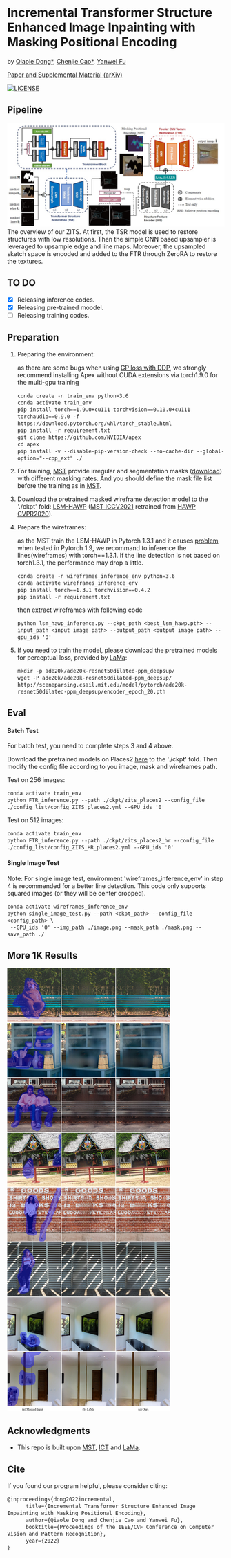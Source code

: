 # Incremental Transformer Structure Enhanced Image Inpainting with Masking Positional Encoding
by [Qiaole Dong*](https://github.com/DQiaole),
[Chenjie Cao*](https://github.com/ewrfcas),
[Yanwei Fu](http://yanweifu.github.io/)

[Paper and Supplemental Material (arXiv)](https://arxiv.org/abs/2203.00867)

[![LICENSE](https://img.shields.io/github/license/DQiaole/ZITS_inpainting)](https://github.com/DQiaole/ZITS_inpainting/blob/main/LICENSE)

## Pipeline

![](./imgs/overview.jpg)
The overview of our ZITS. At first, the TSR model is used to restore structures with low resolutions. Then the simple CNN based upsampler is leveraged to upsample edge and line maps. Moreover, the upsampled sketch space is encoded and added to the FTR through ZeroRA to restore the textures.

## TO DO

- [x] Releasing inference codes.
- [x] Releasing pre-trained moodel.
- [ ] Releasing training codes.

## Preparation

1. Preparing the environment:

    as there are some bugs when using [GP loss with DDP](https://github.com/pytorch/pytorch/issues/47562), we strongly recommend installing Apex without CUDA extensions via torch1.9.0 for the multi-gpu training
    ```
    conda create -n train_env python=3.6
    conda activate train_env
    pip install torch==1.9.0+cu111 torchvision==0.10.0+cu111 torchaudio==0.9.0 -f https://download.pytorch.org/whl/torch_stable.html
    pip install -r requirement.txt
    git clone https://github.com/NVIDIA/apex
    cd apex
    pip install -v --disable-pip-version-check --no-cache-dir --global-option="--cpp_ext" ./
    ```
2. For training, [MST](https://github.com/ewrfcas/MST_inpainting) provide irregular and segmentation masks ([download](https://drive.google.com/drive/folders/1eU6VaTWGdgCXXWueCXilt6oxHdONgUgf?usp=sharing)) with different masking rates. And you should define the mask file list before the training as in [MST](https://github.com/ewrfcas/MST_inpainting).  
3. Download the pretrained masked wireframe detection model to the './ckpt' fold: [LSM-HAWP](https://drive.google.com/drive/folders/1yg4Nc20D34sON0Ni_IOezjJCFHXKGWUW?usp=sharing) ([MST ICCV2021](https://github.com/ewrfcas/MST_inpainting) retrained from [HAWP CVPR2020](https://github.com/cherubicXN/hawp)).
4. Prepare the wireframes:
    
    as the MST train the LSM-HAWP in Pytorch 1.3.1 and it causes [problem](https://github.com/cherubicXN/hawp/issues/31) when tested in Pytorch 1.9, we recommand to inference the lines(wireframes) with torch==1.3.1. If the line detection is not based on torch1.3.1, the performance may drop a little. 
    ```
    conda create -n wireframes_inference_env python=3.6
    conda activate wireframes_inference_env
    pip install torch==1.3.1 torchvision==0.4.2
   pip install -r requirement.txt
    ``` 
   then extract wireframes with following code
    ```
    python lsm_hawp_inference.py --ckpt_path <best_lsm_hawp.pth> --input_path <input image path> --output_path <output image path> --gpu_ids '0'
    ```
5. If you need to train the model, please download the pretrained models for perceptual loss,
 provided by [LaMa](https://github.com/saic-mdal/lama):
    ```
    mkdir -p ade20k/ade20k-resnet50dilated-ppm_deepsup/
    wget -P ade20k/ade20k-resnet50dilated-ppm_deepsup/ http://sceneparsing.csail.mit.edu/model/pytorch/ade20k-resnet50dilated-ppm_deepsup/encoder_epoch_20.pth
    ```
   
## Eval

#### Batch Test
For batch test, you need to complete steps 3 and 4 above.

Download the pretrained models on Places2 [here](https://drive.google.com/drive/folders/1Dg_6ZCAi0U3HzrYgXwr9nSaOLnPsf9n-?usp=sharing) to the './ckpt' fold.
Then modify the config file according to you image, mask and wireframes path.

Test on 256 images:
```
conda activate train_env
python FTR_inference.py --path ./ckpt/zits_places2 --config_file ./config_list/config_ZITS_places2.yml --GPU_ids '0'
```
Test on 512 images:
```
conda activate train_env
python FTR_inference.py --path ./ckpt/zits_places2_hr --config_file ./config_list/config_ZITS_HR_places2.yml --GPU_ids '0'
```

#### Single Image Test

Note: For single image test, environment 'wireframes_inference_env' in step 4 is recommended for a better line detection.
This code only supports squared images (or they will be center cropped).

```
conda activate wireframes_inference_env
python single_image_test.py --path <ckpt_path> --config_file <config_path> \
 --GPU_ids '0' --img_path ./image.png --mask_path ./mask.png --save_path ./
```

<!--
## Training

:warning: Warning: The training codes is not fully tested yet after refactoring

#### Training TSR
```
python TSR_train.py --name [exp_name] --data_path [training_data_path] \
 --train_line_path [training_wireframes_path] \
 --mask_path ['irregular_mask_list.txt', 'coco_mask_list.txt'] \
 --train_epoch [epochs] --validation_path [validation_data_path] \
 --val_line_path [validation_wireframes_path] \
 --valid_mask_path [validation_mask] --nodes 1 --gpus 1 --GPU_ids '0' --AMP
```

```
python TSR_train.py --name [exp_name] --data_path [training_data_path] \
 --train_line_path [training_wireframes_path] \
 --mask_path ['irregular_mask_list.txt', 'coco_mask_list.txt'] \
 --train_epoch [epochs] --validation_path [validation_data_path] \
 --val_line_path [validation_wireframes_path] \
 --valid_mask_path [validation_mask] --nodes 1 \
 --gpus 1 --GPU_ids '0' --AMP --MaP
```

#### Training LaMa First

```
python FTR_train.py --nodes 1 --gpus 1 --GPU_ids '0' --path ./ckpt/lama \
--config_file ./config_list/config_LAMA.yml --lama
```

#### Training FTR

256:
```
python FTR_train.py --nodes 1 --gpus 2 --GPU_ids '0,1' --path ./ckpt/places2 \
--config_file ./config_list/config_LAMA_MPE_places2.yml \--DDP
```

256~512:
```
python FTR_train.py --nodes 1 --gpus 2 --GPU_ids '0,1' --path ./ckpt/places2 \
--config_file ./config_list/config_LAMA_MPE_HR_places2.yml --DDP
```
-->

## More 1K Results

![](./imgs/supp_highres.jpg)

## Acknowledgments

* This repo is built upon [MST](https://github.com/ewrfcas/MST_inpainting), [ICT](https://github.com/raywzy/ICT) and [LaMa](https://github.com/saic-mdal/lama).

## Cite

If you found our program helpful, please consider citing:

```
@inproceedings{dong2022incremental,
      title={Incremental Transformer Structure Enhanced Image Inpainting with Masking Positional Encoding}, 
      author={Qiaole Dong and Chenjie Cao and Yanwei Fu},
      booktitle={Proceedings of the IEEE/CVF Conference on Computer Vision and Pattern Recognition},
      year={2022}
}
```